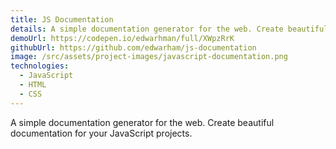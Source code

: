 ```yaml
---
title: JS Documentation
details: A simple documentation generator for the web. Create beautiful documentation for your JavaScript projects.
demoUrl: https://codepen.io/edwarhman/full/XWpzRrK
githubUrl: https://github.com/edwarham/js-documentation
image: /src/assets/project-images/javascript-documentation.png
technologies:
  - JavaScript
  - HTML
  - CSS
---
```

A simple documentation generator for the web. Create beautiful documentation for your JavaScript projects.